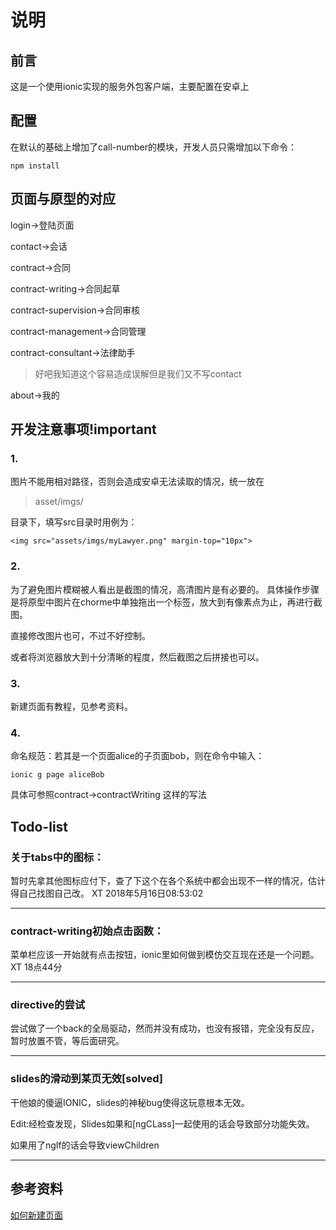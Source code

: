 # 说明
## 前言
这是一个使用ionic实现的服务外包客户端，主要配置在安卓上
## 配置
在默认的基础上增加了call-number的模块，开发人员只需增加以下命令：
```$xslt
npm install
```


## 页面与原型的对应
login->登陆页面

contact->会话

contract->合同

contract-writing->合同起草

contract-supervision->合同审核

contract-management->合同管理

contract-consultant->法律助手
> 好吧我知道这个容易造成误解但是我们又不写contact

about->我的
## 开发注意事项!important
### 1. 
图片不能用相对路径，否则会造成安卓无法读取的情况，统一放在
> asset/imgs/

目录下，填写src目录时用例为：
```
<img src="assets/imgs/myLawyer.png" margin-top="10px">
```
### 2.
为了避免图片模糊被人看出是截图的情况，高清图片是有必要的。
具体操作步骤是将原型中图片在chorme中单独拖出一个标签，放大到有像素点为止，再进行截图。

直接修改图片也可，不过不好控制。

或者将浏览器放大到十分清晰的程度，然后截图之后拼接也可以。
### 3.
新建页面有教程，见参考资料。

### 4.
命名规范：若其是一个页面alice的子页面bob，则在命令中输入：
```
ionic g page aliceBob
```
具体可参照contract->contractWriting 这样的写法

## Todo-list
### 关于tabs中的图标：
暂时先拿其他图标应付下，查了下这个在各个系统中都会出现不一样的情况，估计得自己找图自己改。
XT 2018年5月16日08:53:02
***
### contract-writing初始点击函数：
菜单栏应该一开始就有点击按钮，ionic里如何做到模仿交互现在还是一个问题。
XT 18点44分
***
### directive的尝试
尝试做了一个back的全局驱动，然而并没有成功，也没有报错，完全没有反应，暂时放置不管，等后面研究。
***
### slides的滑动到某页无效[solved]
干他娘的傻逼IONIC，slides的神秘bug使得这玩意根本无效。

Edit:经检查发现，Slides如果和[ngCLass]一起使用的话会导致部分功能失效。

如果用了ngIf的话会导致viewChildren
***
## 参考资料
[如何新建页面](https://www.jianshu.com/p/0f024a62ba14)




